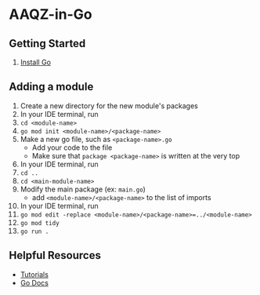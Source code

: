 # AAQZ-in-Go

## Getting Started
1. [Install Go](https://go.dev/dl/)

## Adding a module
1. Create a new directory for the new module's packages
2. In your IDE terminal, run
  1. `cd <module-name>`
  2. `go mod init <module-name>/<package-name>`
5. Make a new go file, such as `<package-name>.go`
   - Add your code to the file
   - Make sure that `package <package-name>` is written at the very top
6. In your IDE terminal, run
  1. `cd ..`
  2. `cd <main-module-name>`
9. Modify the main package (ex: `main.go`)
    - add `<module-name>/<package-name>` to the list of imports
10. In your IDE terminal, run
  1. `go mod edit -replace <module-name>/<package-name>=../<module-name>`
  2. `go mod tidy`
  3. `go run .`

## Helpful Resources
- [Tutorials](https://go.dev/doc/tutorial/)
- [Go Docs](https://go.dev/ref/spec)
